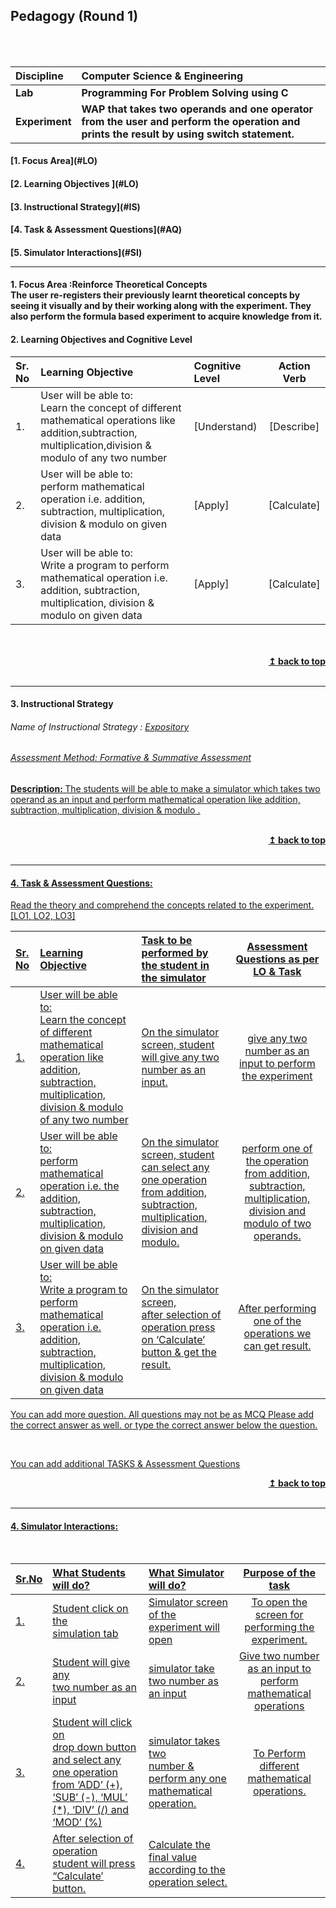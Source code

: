 ## Pedagogy (Round 1)
<p align="center">

<br>
<br>

</p>

<b>Discipline | <b> Computer Science & Engineering
:--|:--|
<b> Lab | <b> Programming For Problem Solving using C
<b> Experiment|     <b>  WAP that takes two operands and one operator from the user and perform the operation and prints the result by using switch statement.


<h4> [1. Focus Area](#LO)
<h4> [2. Learning Objectives ](#LO)
<h4> [3. Instructional Strategy](#IS)
<h4> [4. Task & Assessment Questions](#AQ)
<h4> [5. Simulator Interactions](#SI)
<hr>

<a name="LO"></a>
#### 1. Focus Area :Reinforce Theoretical Concepts <br>The user re-registers their previously learnt theoretical concepts by seeing it visually and by their working along with the experiment. They also perform the formula based experiment to acquire knowledge from it.

#### 2. Learning Objectives and Cognitive Level


Sr. No |	Learning Objective	| Cognitive Level | Action Verb
:--|:--|:--|:-:
1.| User will be able to: <br>Learn the concept of different mathematical operations like addition,subtraction,<br>multiplication,division & modulo of any two number | [Understand) | [Describe]
2.| User will be able to: <br>perform mathematical operation i.e. addition, subtraction, multiplication, <br>division & modulo on given data | [Apply] | [Calculate]
3.| User will be able to: <br>Write a program to perform mathematical operation i.e. addition, subtraction, multiplication, division & modulo  on given data | [Apply] | [Calculate]
<br/>
<br/>
<div align="right">
    <b><a href="#top">↥ back to top</a></b>
</div>
<br/>
<hr>

<a name="IS"></a>
#### 3. Instructional Strategy
###### Name of Instructional Strategy  :    <u>Expository 
###### Assessment Method: Formative & Summative Assessment

<u> <b>Description: </b>  The students will be able to make a simulator which takes two operand as an input and perform mathematical operation like addition, subtraction, multiplication, division & modulo .</u>
<br>

<br/>
<div align="right">
    <b><a href="#top">↥ back to top</a></b>
</div>
<br/>
<hr>

<a name="AQ"></a>
#### 4. Task & Assessment Questions:

Read the theory and comprehend the concepts related to the experiment. [LO1, LO2, LO3]
<br>

Sr. No |	Learning Objective	| Task to be performed by <br> the student  in the simulator | Assessment Questions as per LO & Task
:--|:--|:--|:-:
1.| User will be able to:  <br>Learn the concept of different mathematical operation like addition, subtraction, multiplication, division & modulo of any two number | On the simulator screen, student  <br> will give any two number as an input.| give any two number as an input to perform the experiment
2.| User will be able to: <br>perform mathematical operation i.e. the  addition, subtraction, multiplication, division & modulo on given data | On the simulator screen, student <br>can select any one operation from addition, subtraction, multiplication, division and modulo.   |perform one of the operation from  addition, subtraction, multiplication, division and  modulo of two operands. 
3.| User will be able to: <br>Write a program to perform mathematical operation i.e. addition, subtraction, multiplication, division & modulo  on given data | On the simulator screen,  <br>after selection of operation press on ‘Calculate’ button & get the result.  |After performing one of the operations we can get result.


You can add more question. All questions may not be as MCQ
Please add the correct answer as well.
or type the correct answer below the question.

 <br>

 <u> You can add additional TASKS & Assessment Questions <u>
<br/>
<div align="right">
    <b><a href="#top">↥ back to top</a></b>
</div>
<br/>
<hr>

<a name="SI"></a>

#### 4. Simulator Interactions:
<br>

Sr.No | What Students will do? |	What Simulator will do?	| Purpose of the task
:--|:--|:--|:--:
1.| Student click on the  <br>simulation tab | Simulator screen of the  <br>experiment will open  | To open the screen for performing the experiment.
2.| Student will give any <br>two number as an input |simulator take two number as an input|Give two number as an input to perform mathematical operations
3.| Student will click on <br>drop down button and select any one operation from ‘ADD’ (+), ‘SUB’ (-), ‘MUL’ (*), ‘DIV’ (/) and ‘MOD’ (%) | simulator takes two <br> number & perform any one mathematical operation.|To Perform different mathematical operations.
4.| After selection of operation  <br>student will press “Calculate’ button. |Calculate the final value according to the operation select.

